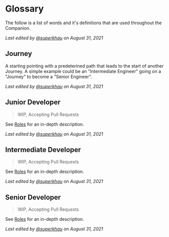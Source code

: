 # Glossary

The follow is a list of words and it's definitions that are used throughout the Companion.

*Last edited by [@superkhau][@superkhau] on August 31, 2021*

## Journey

A starting pointing with a predeterined path that leads to the start of another Journey. A simple example could be an "Intermediate Engineer" going on a "Journey" to become a "Senior Engineer".

*Last edited by [@superkhau][@superkhau] on August 31, 2021*

## Junior Developer

> WIP, Accepting Pull Requests

See [Roles](./roles/technical/junior-developer) for an in-depth description.

*Last edited by [@superkhau][@superkhau] on August 31, 2021*

## Intermediate Developer

> WIP, Accepting Pull Requests

See [Roles](./roles/technical/intermediate-developer) for an in-depth description.

*Last edited by [@superkhau][@superkhau] on August 31, 2021*

## Senior Developer

> WIP, Accepting Pull Requests

See [Roles](./roles/technical/senior-developer) for an in-depth description.

*Last edited by [@superkhau][@superkhau] on August 31, 2021*

<!-- Contributors -->
[@superkhau]: https://github.com/superkhau